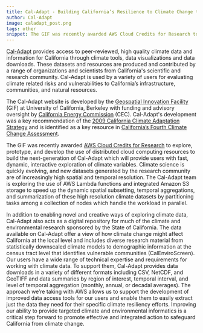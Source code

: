 ```yaml
---
title: Cal-Adapt - Building California’s Resilience to Climate Change through Open Data
author: Cal-Adapt
image: caladapt_post.png
tags: other
snippet: The GIF was recently awarded AWS Cloud Credits for Research to explore, prototype, and develop the use of distributed cloud computing resources to build the next-generation of Cal-Adapt which will provide users with fast, dynamic, interactive exploration of climate variables.
---
```


<a href="http://cal-adapt.org/" target="_blank">Cal-Adapt</a> provides access to peer-reviewed, high quality climate data and information for California through climate tools, data visualizations and data downloads. These datasets and resources are produced and contributed by a range of organizations and scientists from California's scientific and research community. Cal-Adapt is used by a variety of users for evaluating climate related risks and vulnerabilities to California’s infrastructure, communities, and natural resources.

The Cal-Adapt website is developed by the <a href="http://gif.berkeley.edu/" target="_blank">Geospatial Innovation Facility</a> (GIF) at University of California, Berkeley with funding and advisory oversight by <a href="https://www.energy.ca.gov/" target="_blank">California Energy Commission</a> (CEC). Cal-Adapt's development was a key recommendation of the <a href="http://resources.ca.gov/docs/climate/Statewide_Adaptation_Strategy.pdf" target="_blank">2009 California Climate Adaptation Strategy</a> and is identified as a key resource in <a href="http://www.climateassessment.ca.gov/tools/" target="_blank">California’s Fourth Climate Change Assessment</a>.

The GIF was recently awarded <a href="https://aws.amazon.com/research-credits/" target="_blank">AWS Cloud Credits for Research</a> to explore, prototype, and develop the use of distributed cloud computing resources to build the next-generation of Cal-Adapt which will provide users with fast, dynamic, interactive exploration of climate variables. Climate science is quickly evolving, and new datasets generated by the research community are of increasingly high spatial and temporal resolution. The Cal-Adapt team is exploring the use of AWS Lambda functions and integrated Amazon S3 storage to speed up the dynamic spatial subsetting, temporal aggregations, and summarization of these high resolution climate datasets by partitioning tasks among a collection of nodes which handle the workload in parallel.

In addition to enabling novel and creative ways of exploring climate data, Cal-Adapt also acts as a digital repository for much of the climate and environmental research sponsored by the State of California. The data available on Cal-Adapt offer a view of how climate change might affect California at the local level and includes diverse research material from statistically downscaled climate models to demographic information at the census tract level that identifies vulnerable communities (CalEnviroScreen).  Our users have a wide range of technical expertise and requirements for working with climate data. To support them, Cal-Adapt provides data downloads in a variety of different formats including CSV, NetCDF, and GeoTIFF and data summaries by region of interest, temporal interval, and level of temporal aggregation (monthly, annual, or decadal averages). The approach we’re taking with AWS allows us to support the development of improved data access tools for our users and enable them to easily extract just the data they need for their specific climate resiliency efforts. Improving our ability to provide targeted climate and environmental informatics is a critical step forward to promote effective and integrated action to safeguard California from climate change.
